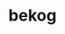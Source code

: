 ---
title: bekog
parent: Common Words
last_modified_date: 2021-11-10

see_also:
  - kog
transcriptions:
  - biˈkɔg
  - bəˈkɔg
translations:
  - "to believe"
  - "to think"
etymology:
  "`be-` + [kog](kog), influenced by English `believe`"
examples:
  - bzo: "I unk **bekog** so."
    eng: "I don't **believe** so."
---